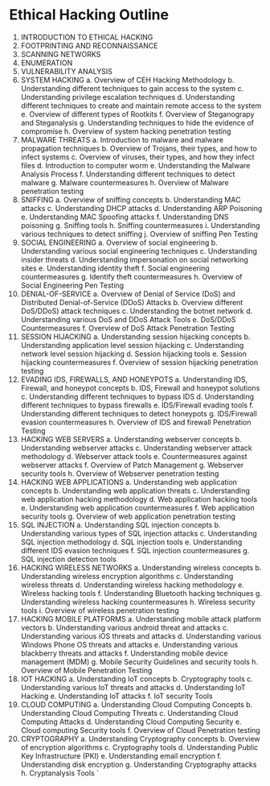 # Ethical Hacking Outline

1.	INTRODUCTION TO ETHICAL HACKING
2.	FOOTPRINTING AND RECONNAISSANCE
3.	SCANNING NETWORKS
4.	ENUMERATION
5.	VULNERABILITY ANALYSIS
6.	SYSTEM HACKING
a.	Overview of CEH Hacking Methodology
b.	Understanding different techniques to gain access to the system
c.	Understanding privilege escalation techniques
d.	Understanding different techniques to create and maintain remote access to the system
e.	Overview of different types of Rootkits
f.	Overview of Steganograpy and Steganalysis
g.	Understanding techniques to hide the evidence of compromise
h.	Overview of system hacking penetration testing
7.	MALWARE THREATS
a.	Introduction to malware and malware propagation techniques
b.	Overview of Trojans, their types, and how to infect systems
c.	Overview of viruses, their types, and how they infect files
d.	Introduction to computer worm
e.	Understanding the Malware Analysis Process
f.	Understanding different techniques to detect malware
g.	Malware countermeasures
h.	Overview of Malware penetration testing
8.	SNIFFING
a.	Overview of sniffing concepts
b.	Understanding MAC attacks
c.	Understanding DHCP attacks
d.	Understanding ARP Poisoning
e.	Understanding MAC Spoofing attacks
f.	Understanding DNS poisoning
g.	Sniffing tools
h.	Sniffing countermeasures
i.	Understanding various techniques to detect sniffing
j.	Overview of sniffing Pen Testing
9.	SOCIAL ENGINEERING
a.	Overview of social engineering
b.	Understanding various social engineering techniques
c.	Understanding insider threats
d.	Understanding impersonation on social networking sites
e.	Understanding identity theft
f.	Social engineering countermeasures
g.	Identify theft countermeasures
h.	Overview of Social Engineering Pen Testing
10.	DENIAL-OF-SERVICE
a.	Overview of Denial of Service (DoS) and Distributed Denial-of-Service (DDoS) Attacks
b.	Overview different DoS/DDoS) attack techniques
c.	Understanding the botnet network
d.	Understanding various DoS and DDoS Attack Tools
e.	DoS/DDoS Countermeasures
f.	Overview of DoS Attack Penetration Testing
11.	SESSION HIJACKING
a.	Understanding session hijacking concepts
b.	Understanding application level session hijacking
c.	Understanding network level session hijacking
d.	Session hijacking tools
e.	Session hijacking countermeasures
f.	Overview of session hijacking penetration testing
12.	EVADING IDS, FIREWALLS, AND HONEYPOTS
a.	Understanding IDS, Firewall, and honeypot concepts
b.	IDS, Firewall and honeypot solutions
c.	Understanding different techniques to bypass IDS
d.	Understanding different techniques to bypass firewalls
e.	IDS/Firewall evading tools
f.	Understanding different techniques to detect honeypots
g.	IDS/Firewall evasion countermeasures
h.	Overview of IDS and firewall Penetration Testing
13.	HACKING WEB SERVERS
a.	Understanding webserver concepts
b.	Understanding webserver attacks
c.	Understanding webserver attack methodology
d.	Webserver attack tools
e.	Countermeasures against webserver attacks
f.	Overview of Patch Management
g.	Webserver security tools
h.	Overview of Webserver penetration testing
14.	HACKING WEB APPLICATIONS
a.	Understanding web application concepts
b.	Understanding web application threats
c.	Understanding web application hacking methodology
d.	Web application hacking tools
e.	Understanding web application countermeasures
f.	Web application security tools
g.	Overview of web application penetration testing
15.	SQL INJECTION
a.	Understanding SQL injection concepts
b.	Understanding various types of SQL injection attacks
c.	Understanding SQL injection methodology
d.	SQL injection tools
e.	Understanding different IDS evasion techniques
f.	SQL injection countermeasures
g.	SQL injection detection tools
16.	HACKING WIRELESS NETWORKS
a.	Understanding wireless concepts
b.	Understanding wireless encryption algorithms
c.	Understanding wireless threats
d.	Understanding wireless hacking methodology
e.	Wireless hacking tools
f.	Understanding Bluetooth hacking techniques
g.	Understanding wireless hacking countermeasures
h.	Wireless security tools
i.	Overview of wireless penetration testing
17.	HACKING MOBILE PLATFORMS
a.	Understanding mobile attack platform vectors
b.	Understanding various android threat and attacks
c.	Understanding various iOS threats and attacks
d.	Understanding various Windows Phone OS threats and attacks
e.	Understanding various blackberry threats and attacks
f.	Understanding mobile device management (MDM)
g.	Mobile Security Guidelines and security tools
h.	Overview of Mobile Penetration Testing
18.	IOT HACKING
a.	Understanding IoT concepts
b.	Cryptography tools
c.	Understanding various IoT threats and attacks
d.	Understanding IoT Hacking
e.	Understanding IoT attacks
f.	IoT security Tools
19.	CLOUD COMPUTING
a.	Understanding Cloud Computing Concepts
b.	Understanding Cloud Computing Threats
c.	Understanding Cloud Computing Attacks
d.	Understanding Cloud Computing Security
e.	Cloud computing Security tools
f.	Overview of Cloud Penetration testing
20.	CRYPTOGRAPHY
a.	Understanding Cryptography concepts
b.	Overview of encryption algorithms
c.	Cryptography tools
d.	Understanding Public Key Infrastructure (PKI)
e.	Understanding email encryption
f.	Understanding disk encryption
g.	Understanding Cryptography attacks
h.	Cryptanalysis Tools
`